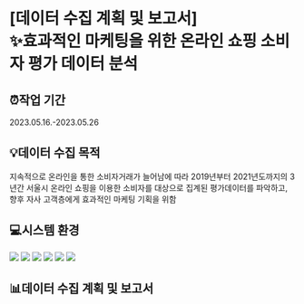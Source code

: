 # [데이터 수집 계획 및 보고서] <br> ✨효과적인 마케팅을 위한 온라인 쇼핑 소비자 평가 데이터 분석

## ⏰작업 기간
2023.05.16.-2023.05.26
## 💡데이터 수집 목적
지속적으로 온라인을 통한 소비자거래가 늘어남에 따라 2019년부터 2021년도까지의 3년간 서울시 온라인 쇼핑을 이용한 소비자를 대상으로 집계된 평가데이터를 파악하고, 향후 자사 고객층에게 효과적인 마케팅 기획을 위함
## 💻시스템 환경
<img src="https://img.shields.io/badge/windows-0078D6?style=for-the-badge&logo=windows&logoColor=white"> <img src="https://img.shields.io/badge/pandas-150458?style=for-the-badge&logo=pandas&logoColor=white"> <img src="https://img.shields.io/badge/anaconda-44A833?style=for-the-badge&logo=anaconda&logoColor=white"> <img src="https://img.shields.io/badge/python-3776AB?style=for-the-badge&logo=python&logoColor=white"> <img src="https://img.shields.io/badge/matplotlib-00A98F?style=for-the-badge&logo=matplotlib&logoColor=white"> <img src="https://img.shields.io/badge/seaborn-FF6550?style=for-the-badge&logo=seaborn&logoColor=white">
## 📊데이터 수집 계획 및 보고서

